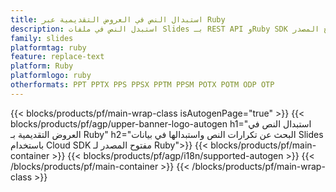 ```yaml
---
title: استبدال النص في العروض التقديمية عبر Ruby
description: استبدل النص في ملفات Slides بـ REST API وRuby SDK مفتوح المصدر
family: slides
platformtag: ruby
feature: replace-text
platform: Ruby
platformlogo: ruby
otherformats: PPT PPTX PPS PPSX PPTM PPSM POTX POTM ODP OTP
---
```


{{< blocks/products/pf/main-wrap-class isAutogenPage="true" >}}
{{< blocks/products/pf/agp/upper-banner-logo-autogen h1="استبدال النص في العروض التقديمية بـ Ruby" h2="البحث عن تكرارات النص واستبدالها في بيانات Slides باستخدام Cloud SDK مفتوح المصدر لـ Ruby">}}
{{< blocks/products/pf/main-container >}}
{{< blocks/products/pf/agp/i18n/supported-autogen >}}
{{< /blocks/products/pf/main-container >}}
{{< /blocks/products/pf/main-wrap-class >}}